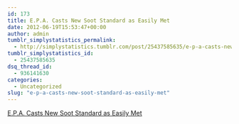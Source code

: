 ```yaml
---
id: 173
title: E.P.A. Casts New Soot Standard as Easily Met
date: 2012-06-19T15:53:47+00:00
author: admin
tumblr_simplystatistics_permalink:
  - http://simplystatistics.tumblr.com/post/25437585635/e-p-a-casts-new-soot-standard-as-easily-met
tumblr_simplystatistics_id:
  - 25437585635
dsq_thread_id:
  - 936141630
categories:
  - Uncategorized
slug: "e-p-a-casts-new-soot-standard-as-easily-met"
---
```

[E.P.A. Casts New Soot Standard as Easily Met](http://green.blogs.nytimes.com/2012/06/15/e-p-a-casts-new-soot-standard-as-easily-met/?smid=tu-share)
